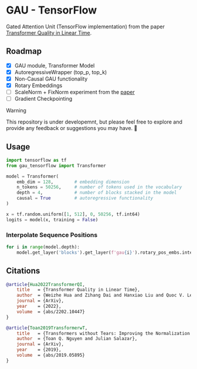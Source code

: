 # GAU - TensorFlow
Gated Attention Unit (TensorFlow implementation) from the paper [Transformer Quality in Linear Time](https://arxiv.org/pdf/2202.10447.pdf).

## Roadmap
- [x] GAU module, Transformer Model
- [x] AutoregressiveWrapper (top_p, top_k)
- [x] Non-Causal GAU functionality
- [x] Rotary Embeddings
- [ ] ScaleNorm + FixNorm experiment from the [paper](https://arxiv.org/pdf/1910.05895.pdf)
- [ ] Gradient Checkpointing

> [!WARNING]
> This repository is under developemnt, but please feel free to explore and provide any feedback or suggestions you may have. :construction:

## Usage

```python
import tensorflow as tf
from gau_tensorflow import Transformer

model = Transformer(
    emb_dim = 128,        # embedding dimension
    n_tokens = 50256,     # number of tokens used in the vocabulary
    depth = 4,            # number of blocks stacked in the model
    causal = True         # autoregressive functionality
)

x = tf.random.uniform([1, 512], 0, 50256, tf.int64)
logits = model(x, training = False)
```

### Interpolate Sequence Positions

```python
for i in range(model.depth):
    model.get_layer('blocks').get_layer(f'gau{i}').rotary_pos_embs.interpolate_factor = 2.0
```


## Citations

```bibtex
@article{Hua2022TransformerQI,
    title   = {Transformer Quality in Linear Time},
    author  = {Weizhe Hua and Zihang Dai and Hanxiao Liu and Quoc V. Le},
    journal = {ArXiv},
    year    = {2022},
    volume  = {abs/2202.10447}
}
```

```bibtex
@article{Toan2019TransformerwT,
    title   = {Transformers without Tears: Improving the Normalization of Self-Attention},
    author  = {Toan Q. Nguyen and Julian Salazar},
    journal = {ArXiv},
    year    = {2019},
    volume  = {abs/2019.05895}
}
```
